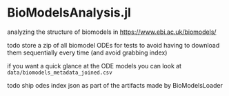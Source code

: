 # BioModelsAnalysis.jl

analyzing the structure of biomodels in https://www.ebi.ac.uk/biomodels/

todo store a zip of all biomodel ODEs for tests to avoid having to download them sequentially every time (and avoid grabbing index)

if you want a quick glance at the ODE models you can look at `data/biomodels_metadata_joined.csv`

todo ship odes index json as part of the artifacts made by BioModelsLoader

